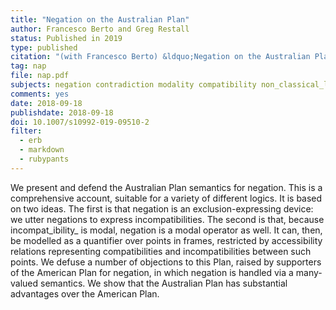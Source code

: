 ```yaml
---
title: "Negation on the Australian Plan"
author: Francesco Berto and Greg Restall
status: Published in 2019
type: published
citation: "(with Francesco Berto) &ldquo;Negation on the Australian Plan,&rdquo; <em>Journal of Philosophical Logic</em>, 48:6 (2019), 1119-1144"
tag: nap
file: nap.pdf
subjects: negation contradiction modality compatibility non_classical_logics modal_logics
comments: yes
date: 2018-09-18
publishdate: 2018-09-18
doi: 10.1007/s10992-019-09510-2
filter:
  - erb
  - markdown
  - rubypants
---
```

We present and defend the Australian Plan semantics for negation. This is a comprehensive account, suitable for a variety of different logics. It is based on two ideas. The first is that negation is an exclusion-expressing device: we utter negations to express incompatibilities. The second is that, because incompat_ibility_ is modal, negation is a modal operator as well. It can, then, be modelled as a quantifier over points in frames, restricted by accessibility relations representing compatibilities and incompatibilities between such points. We defuse  a number of objections to this Plan, raised by supporters of the American Plan for negation, in which negation is handled via a many-valued semantics. We show that the Australian Plan has substantial advantages over the American Plan.